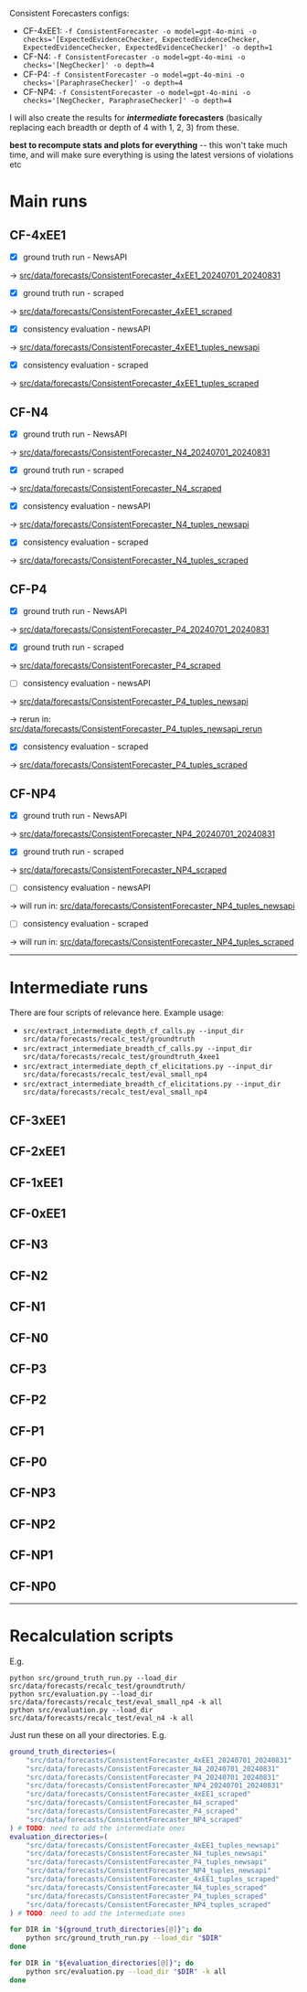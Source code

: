 Consistent Forecasters configs:
- CF-4xEE1: `-f ConsistentForecaster -o model=gpt-4o-mini -o checks='[ExpectedEvidenceChecker, ExpectedEvidenceChecker, ExpectedEvidenceChecker, ExpectedEvidenceChecker]' -o depth=1`
- CF-N4: `-f ConsistentForecaster -o model=gpt-4o-mini -o checks='[NegChecker]' -o depth=4`
- CF-P4: `-f ConsistentForecaster -o model=gpt-4o-mini -o checks='[ParaphraseChecker]' -o depth=4`
- CF-NP4: `-f ConsistentForecaster -o model=gpt-4o-mini -o checks='[NegChecker, ParaphraseChecker]' -o depth=4`

I will also create the results for **_intermediate_ forecasters** (basically replacing each breadth or depth of 4 with 1, 2, 3) from these.

**best to recompute stats and plots for everything** -- this won't take much time, and will make sure everything is using the latest versions of violations etc

# Main runs

## CF-4xEE1

- [x] ground truth run - NewsAPI

-> [src/data/forecasts/ConsistentForecaster_4xEE1_20240701_20240831](src/data/forecasts/ConsistentForecaster_4xEE1_20240701_20240831)

- [x] ground truth run - scraped

-> [src/data/forecasts/ConsistentForecaster_4xEE1_scraped](src/data/forecasts/ConsistentForecaster_4xEE1_scraped)

- [x] consistency evaluation - newsAPI

-> [src/data/forecasts/ConsistentForecaster_4xEE1_tuples_newsapi](src/data/forecasts/ConsistentForecaster_4xEE1_tuples_newsapi)

- [x] consistency evaluation - scraped

-> [src/data/forecasts/ConsistentForecaster_4xEE1_tuples_scraped](src/data/forecasts/ConsistentForecaster_4xEE1_tuples_scraped)

## CF-N4

- [x] ground truth run - NewsAPI

-> [src/data/forecasts/ConsistentForecaster_N4_20240701_20240831](src/data/forecasts/ConsistentForecaster_N4_20240701_20240831)

- [x] ground truth run - scraped

-> [src/data/forecasts/ConsistentForecaster_N4_scraped](src/data/forecasts/ConsistentForecaster_N4_scraped)

- [x] consistency evaluation - newsAPI

-> [src/data/forecasts/ConsistentForecaster_N4_tuples_newsapi](src/data/forecasts/ConsistentForecaster_N4_tuples_newsapi)

- [x] consistency evaluation - scraped

-> [src/data/forecasts/ConsistentForecaster_N4_tuples_scraped](src/data/forecasts/ConsistentForecaster_N4_tuples_scraped)

## CF-P4

- [x] ground truth run - NewsAPI

-> [src/data/forecasts/ConsistentForecaster_P4_20240701_20240831](src/data/forecasts/ConsistentForecaster_P4_20240701_20240831)

- [x] ground truth run - scraped

-> [src/data/forecasts/ConsistentForecaster_P4_scraped](src/data/forecasts/ConsistentForecaster_P4_scraped)

- [ ] consistency evaluation - newsAPI

-> [src/data/forecasts/ConsistentForecaster_P4_tuples_newsapi](src/data/forecasts/ConsistentForecaster_P4_tuples_newsapi)

-> rerun in: [src/data/forecasts/ConsistentForecaster_P4_tuples_newsapi_rerun](src/data/forecasts/ConsistentForecaster_P4_tuples_newsapi_rerun)

- [x] consistency evaluation - scraped

-> [src/data/forecasts/ConsistentForecaster_P4_tuples_scraped](src/data/forecasts/ConsistentForecaster_P4_tuples_scraped)

## CF-NP4

- [x] ground truth run - NewsAPI

-> [src/data/forecasts/ConsistentForecaster_NP4_20240701_20240831](src/data/forecasts/ConsistentForecaster_NP4_20240701_20240831)

- [x] ground truth run - scraped

-> [src/data/forecasts/ConsistentForecaster_NP4_scraped](src/data/forecasts/ConsistentForecaster_NP4_scraped)

- [ ] consistency evaluation - newsAPI

-> will run in: [src/data/forecasts/ConsistentForecaster_NP4_tuples_newsapi](src/data/forecasts/ConsistentForecaster_NP4_tuples_newsapi)

- [ ] consistency evaluation - scraped

-> will run in: [src/data/forecasts/ConsistentForecaster_NP4_tuples_scraped](src/data/forecasts/ConsistentForecaster_NP4_tuples_scraped)

-----

# Intermediate runs

There are four scripts of relevance here. Example usage:
- `src/extract_intermediate_depth_cf_calls.py --input_dir src/data/forecasts/recalc_test/groundtruth`
- `src/extract_intermediate_breadth_cf_calls.py --input_dir src/data/forecasts/recalc_test/groundtruth_4xee1`
- `src/extract_intermediate_depth_cf_elicitations.py --input_dir src/data/forecasts/recalc_test/eval_small_np4`
- `src/extract_intermediate_breadth_cf_elicitations.py --input_dir src/data/forecasts/recalc_test/eval_small_np4`

## CF-3xEE1

## CF-2xEE1

## CF-1xEE1

## CF-0xEE1

## CF-N3

## CF-N2

## CF-N1

## CF-N0

## CF-P3

## CF-P2

## CF-P1

## CF-P0

## CF-NP3

## CF-NP2

## CF-NP1

## CF-NP0

-----

# Recalculation scripts

E.g.
```
python src/ground_truth_run.py --load_dir src/data/forecasts/recalc_test/groundtruth/
python src/evaluation.py --load_dir src/data/forecasts/recalc_test/eval_small_np4 -k all
python src/evaluation.py --load_dir src/data/forecasts/recalc_test/eval_n4 -k all
```
Just run these on all your directories. E.g.

```bash
ground_truth_directories=(
    "src/data/forecasts/ConsistentForecaster_4xEE1_20240701_20240831"
    "src/data/forecasts/ConsistentForecaster_N4_20240701_20240831"
    "src/data/forecasts/ConsistentForecaster_P4_20240701_20240831"
    "src/data/forecasts/ConsistentForecaster_NP4_20240701_20240831"
    "src/data/forecasts/ConsistentForecaster_4xEE1_scraped"
    "src/data/forecasts/ConsistentForecaster_N4_scraped"
    "src/data/forecasts/ConsistentForecaster_P4_scraped"
    "src/data/forecasts/ConsistentForecaster_NP4_scraped"
) # TODO: need to add the intermediate ones
evaluation_directories=(
    "src/data/forecasts/ConsistentForecaster_4xEE1_tuples_newsapi"
    "src/data/forecasts/ConsistentForecaster_N4_tuples_newsapi"
    "src/data/forecasts/ConsistentForecaster_P4_tuples_newsapi"
    "src/data/forecasts/ConsistentForecaster_NP4_tuples_newsapi"
    "src/data/forecasts/ConsistentForecaster_4xEE1_tuples_scraped"
    "src/data/forecasts/ConsistentForecaster_N4_tuples_scraped"
    "src/data/forecasts/ConsistentForecaster_P4_tuples_scraped"
    "src/data/forecasts/ConsistentForecaster_NP4_tuples_scraped"
) # TODO: need to add the intermediate ones

for DIR in "${ground_truth_directories[@]}"; do
    python src/ground_truth_run.py --load_dir "$DIR"
done

for DIR in "${evaluation_directories[@]}"; do
    python src/evaluation.py --load_dir "$DIR" -k all
done
```
